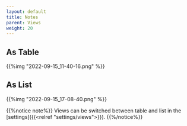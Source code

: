 ```yaml
---
layout: default
title: Notes
parent: Views
weight: 20
---
```


## As Table

{{%img "2022-09-15_11-40-16.png" %}}

## As List

{{%img "2022-09-15_17-08-40.png" %}}

{{%notice note%}}
Views can be switched between table and list in the [settings]({{<relref "settings/views">}}).
{{%/notice%}}
